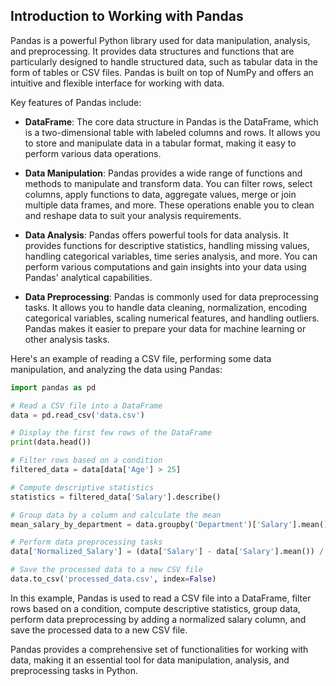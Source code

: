 ## Introduction to Working with Pandas

Pandas is a powerful Python library used for data manipulation, analysis, and preprocessing. It provides data structures and functions that are particularly designed to handle structured data, such as tabular data in the form of tables or CSV files. Pandas is built on top of NumPy and offers an intuitive and flexible interface for working with data.

Key features of Pandas include:

- **DataFrame**: The core data structure in Pandas is the DataFrame, which is a two-dimensional table with labeled columns and rows. It allows you to store and manipulate data in a tabular format, making it easy to perform various data operations.

- **Data Manipulation**: Pandas provides a wide range of functions and methods to manipulate and transform data. You can filter rows, select columns, apply functions to data, aggregate values, merge or join multiple data frames, and more. These operations enable you to clean and reshape data to suit your analysis requirements.

- **Data Analysis**: Pandas offers powerful tools for data analysis. It provides functions for descriptive statistics, handling missing values, handling categorical variables, time series analysis, and more. You can perform various computations and gain insights into your data using Pandas' analytical capabilities.

- **Data Preprocessing**: Pandas is commonly used for data preprocessing tasks. It allows you to handle data cleaning, normalization, encoding categorical variables, scaling numerical features, and handling outliers. Pandas makes it easier to prepare your data for machine learning or other analysis tasks.

Here's an example of reading a CSV file, performing some data manipulation, and analyzing the data using Pandas:

```python
import pandas as pd

# Read a CSV file into a DataFrame
data = pd.read_csv('data.csv')

# Display the first few rows of the DataFrame
print(data.head())

# Filter rows based on a condition
filtered_data = data[data['Age'] > 25]

# Compute descriptive statistics
statistics = filtered_data['Salary'].describe()

# Group data by a column and calculate the mean
mean_salary_by_department = data.groupby('Department')['Salary'].mean()

# Perform data preprocessing tasks
data['Normalized_Salary'] = (data['Salary'] - data['Salary'].mean()) / data['Salary'].std()

# Save the processed data to a new CSV file
data.to_csv('processed_data.csv', index=False)
```

In this example, Pandas is used to read a CSV file into a DataFrame, filter rows based on a condition, compute descriptive statistics, group data, perform data preprocessing by adding a normalized salary column, and save the processed data to a new CSV file.

Pandas provides a comprehensive set of functionalities for working with data, making it an essential tool for data manipulation, analysis, and preprocessing tasks in Python.